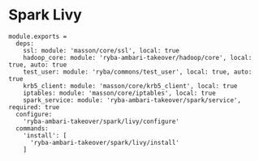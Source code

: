 
# Spark Livy

    module.exports =
      deps:
        ssl: module: 'masson/core/ssl', local: true
        hadoop_core: module: 'ryba-ambari-takeover/hadoop/core', local: true, auto: true
        test_user: module: 'ryba/commons/test_user', local: true, auto: true
        krb5_client: module: 'masson/core/krb5_client', local: true
        iptables: module: 'masson/core/iptables', local: true
        spark_service: module: 'ryba-ambari-takeover/spark/service', required: true
      configure:
        'ryba-ambari-takeover/spark/livy/configure'
      commands:
        'install': [
          'ryba-ambari-takeover/spark/livy/install'
        ]

[Ambari-server]: http://ambari.apache.org
